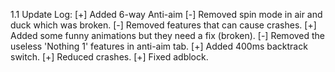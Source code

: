 1.1 Update Log:
[+] Added 6-way Anti-aim
[-] Removed spin mode in air and duck which was broken.
[-] Removed features that can cause crashes.
[+] Added some funny animations but they need a fix (broken).
[-] Removed the useless 'Nothing 1' features in anti-aim tab.
[+] Added 400ms backtrack switch.
[+] Reduced crashes.
[+] Fixed adblock.
